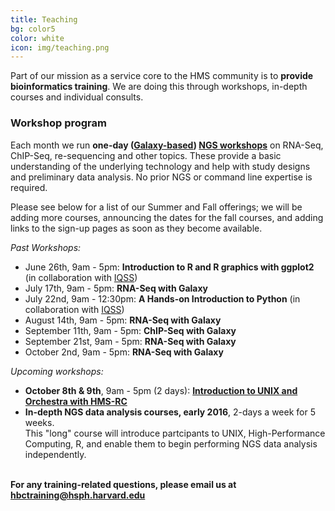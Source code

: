```yaml
---
title: Teaching
bg: color5
color: white
icon: img/teaching.png
---
```

Part of our mission as a service core to the HMS community is to **provide bioinformatics training**. We are doing this through workshops, in-depth courses and individual consults.


### Workshop program 

Each month we run **one-day ([Galaxy-based](https://wiki.galaxyproject.org/)) [NGS workshops](http://hbc.github.io/ngs-workshops/)** on RNA-Seq, ChIP-Seq, re-sequencing and other topics. These provide a basic understanding of the underlying technology and help with study designs and preliminary data analysis. No prior NGS or command line expertise is required. 

Please see below for a list of our Summer and Fall offerings; we will be adding more courses, announcing the dates for the fall courses, and adding links to the sign-up pages as soon as they become available.

*Past Workshops:*

* June 26th, 9am - 5pm: **Introduction to R and R graphics with ggplot2** (in collaboration with [IQSS](http://www.iq.harvard.edu/))
* July 17th, 9am - 5pm: **RNA-Seq with Galaxy**
* July 22nd, 9am - 12:30pm: **A Hands-on Introduction to Python** (in collaboration with [IQSS](http://www.iq.harvard.edu/))
* August 14th, 9am - 5pm: **RNA-Seq with Galaxy**
* September 11th, 9am - 5pm: **ChIP-Seq with Galaxy**
* September 21st, 9am - 5pm: **RNA-Seq with Galaxy**
* October 2nd, 9am - 5pm: **RNA-Seq with Galaxy**

*Upcoming workshops:*

* **October 8th & 9th**, 9am - 5pm (2 days): **[Introduction to UNIX and Orchestra with HMS-RC](https://www.eventbrite.com/e/introduction-to-unix-and-orchestra-october-8-9th-tickets-18657092867)**
* **In-depth NGS data analysis courses, early 2016**, 2-days a week for 5 weeks. 
<br>This "long" course will introduce partcipants to UNIX, High-Performance Computing, R, and enable them to begin performing NGS data analysis independently. 

<br>**For any training-related questions, please email us at [hbctraining@hsph.harvard.edu](mailto:hbctraining@hsph.harvard.edu)**


